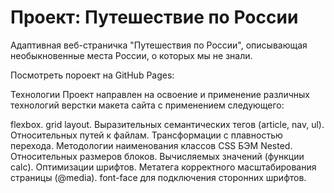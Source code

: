 # Проект: Путешествие по России

Адаптивная веб-страничка "Путешествия по России", описывающая необыкновенные места России, о которых мы не знали.

Посмотреть пороект на GitHub Pages:

Технологии
Проект направлен на освоение и применение различных технологий верстки макета сайта с применением следующего:

flexbox.
grid layout.
Выразительных семантических тегов (article, nav, ul).
Относительных путей к файлам.
Трансформации с плавностью перехода.
Методологии наименования классов CSS БЭМ Nested.
Относительных размеров блоков.
Вычисляемых значений (функции calc).
Оптимизации шрифтов.
Метатега корректного масштабирования страницы (@media).
font-face для подключения сторонних шрифтов.